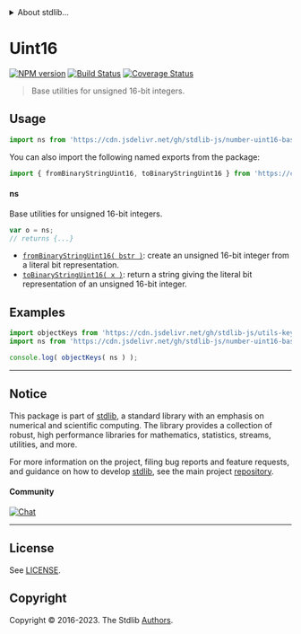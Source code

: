 <!--

@license Apache-2.0

Copyright (c) 2018 The Stdlib Authors.

Licensed under the Apache License, Version 2.0 (the "License");
you may not use this file except in compliance with the License.
You may obtain a copy of the License at

   http://www.apache.org/licenses/LICENSE-2.0

Unless required by applicable law or agreed to in writing, software
distributed under the License is distributed on an "AS IS" BASIS,
WITHOUT WARRANTIES OR CONDITIONS OF ANY KIND, either express or implied.
See the License for the specific language governing permissions and
limitations under the License.

-->


<details>
  <summary>
    About stdlib...
  </summary>
  <p>We believe in a future in which the web is a preferred environment for numerical computation. To help realize this future, we've built stdlib. stdlib is a standard library, with an emphasis on numerical and scientific computation, written in JavaScript (and C) for execution in browsers and in Node.js.</p>
  <p>The library is fully decomposable, being architected in such a way that you can swap out and mix and match APIs and functionality to cater to your exact preferences and use cases.</p>
  <p>When you use stdlib, you can be absolutely certain that you are using the most thorough, rigorous, well-written, studied, documented, tested, measured, and high-quality code out there.</p>
  <p>To join us in bringing numerical computing to the web, get started by checking us out on <a href="https://github.com/stdlib-js/stdlib">GitHub</a>, and please consider <a href="https://opencollective.com/stdlib">financially supporting stdlib</a>. We greatly appreciate your continued support!</p>
</details>

# Uint16

[![NPM version][npm-image]][npm-url] [![Build Status][test-image]][test-url] [![Coverage Status][coverage-image]][coverage-url] <!-- [![dependencies][dependencies-image]][dependencies-url] -->

> Base utilities for unsigned 16-bit integers.



<section class="usage">

## Usage

```javascript
import ns from 'https://cdn.jsdelivr.net/gh/stdlib-js/number-uint16-base@deno/mod.js';
```

You can also import the following named exports from the package:

```javascript
import { fromBinaryStringUint16, toBinaryStringUint16 } from 'https://cdn.jsdelivr.net/gh/stdlib-js/number-uint16-base@deno/mod.js';
```

#### ns

Base utilities for unsigned 16-bit integers.

```javascript
var o = ns;
// returns {...}
```

<!-- <toc pattern="*"> -->

<div class="namespace-toc">

-   <span class="signature">[`fromBinaryStringUint16( bstr )`][@stdlib/number/uint16/base/from-binary-string]</span><span class="delimiter">: </span><span class="description">create an unsigned 16-bit integer from a literal bit representation.</span>
-   <span class="signature">[`toBinaryStringUint16( x )`][@stdlib/number/uint16/base/to-binary-string]</span><span class="delimiter">: </span><span class="description">return a string giving the literal bit representation of an unsigned 16-bit integer.</span>

</div>

<!-- </toc> -->

</section>

<!-- /.usage -->

<section class="examples">

## Examples

<!-- TODO: better examples -->

<!-- eslint no-undef: "error" -->

```javascript
import objectKeys from 'https://cdn.jsdelivr.net/gh/stdlib-js/utils-keys@deno/mod.js';
import ns from 'https://cdn.jsdelivr.net/gh/stdlib-js/number-uint16-base@deno/mod.js';

console.log( objectKeys( ns ) );
```

</section>

<!-- /.examples -->

<!-- Section for related `stdlib` packages. Do not manually edit this section, as it is automatically populated. -->

<section class="related">

</section>

<!-- /.related -->

<!-- Section for all links. Make sure to keep an empty line after the `section` element and another before the `/section` close. -->


<section class="main-repo" >

* * *

## Notice

This package is part of [stdlib][stdlib], a standard library with an emphasis on numerical and scientific computing. The library provides a collection of robust, high performance libraries for mathematics, statistics, streams, utilities, and more.

For more information on the project, filing bug reports and feature requests, and guidance on how to develop [stdlib][stdlib], see the main project [repository][stdlib].

#### Community

[![Chat][chat-image]][chat-url]

---

## License

See [LICENSE][stdlib-license].


## Copyright

Copyright &copy; 2016-2023. The Stdlib [Authors][stdlib-authors].

</section>

<!-- /.stdlib -->

<!-- Section for all links. Make sure to keep an empty line after the `section` element and another before the `/section` close. -->

<section class="links">

[npm-image]: http://img.shields.io/npm/v/@stdlib/number-uint16-base.svg
[npm-url]: https://npmjs.org/package/@stdlib/number-uint16-base

[test-image]: https://github.com/stdlib-js/number-uint16-base/actions/workflows/test.yml/badge.svg?branch=v0.1.0
[test-url]: https://github.com/stdlib-js/number-uint16-base/actions/workflows/test.yml?query=branch:v0.1.0

[coverage-image]: https://img.shields.io/codecov/c/github/stdlib-js/number-uint16-base/main.svg
[coverage-url]: https://codecov.io/github/stdlib-js/number-uint16-base?branch=main

<!--

[dependencies-image]: https://img.shields.io/david/stdlib-js/number-uint16-base.svg
[dependencies-url]: https://david-dm.org/stdlib-js/number-uint16-base/main

-->

[chat-image]: https://img.shields.io/gitter/room/stdlib-js/stdlib.svg
[chat-url]: https://app.gitter.im/#/room/#stdlib-js_stdlib:gitter.im

[stdlib]: https://github.com/stdlib-js/stdlib

[stdlib-authors]: https://github.com/stdlib-js/stdlib/graphs/contributors

[umd]: https://github.com/umdjs/umd
[es-module]: https://developer.mozilla.org/en-US/docs/Web/JavaScript/Guide/Modules

[deno-url]: https://github.com/stdlib-js/number-uint16-base/tree/deno
[umd-url]: https://github.com/stdlib-js/number-uint16-base/tree/umd
[esm-url]: https://github.com/stdlib-js/number-uint16-base/tree/esm
[branches-url]: https://github.com/stdlib-js/number-uint16-base/blob/main/branches.md

[stdlib-license]: https://raw.githubusercontent.com/stdlib-js/number-uint16-base/main/LICENSE

<!-- <toc-links> -->

[@stdlib/number/uint16/base/from-binary-string]: https://github.com/stdlib-js/number-uint16-base-from-binary-string/tree/deno

[@stdlib/number/uint16/base/to-binary-string]: https://github.com/stdlib-js/number-uint16-base-to-binary-string/tree/deno

<!-- </toc-links> -->

</section>

<!-- /.links -->
